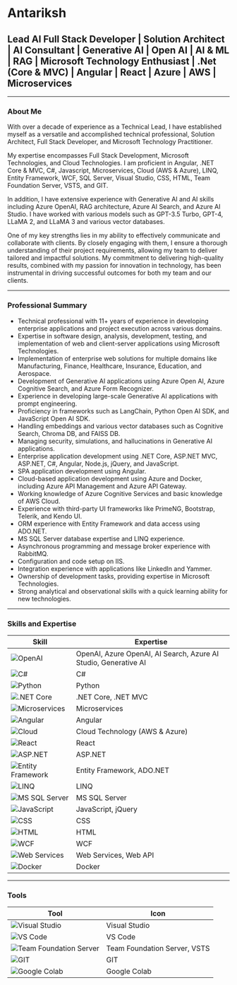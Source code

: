 # Antariksh

## Lead AI Full Stack Developer | Solution Architect | AI Consultant | Generative AI | Open AI | AI & ML | RAG | Microsoft Technology Enthusiast | .Net (Core & MVC) | Angular | React | Azure | AWS | Microservices

---

### About Me
With over a decade of experience as a Technical Lead, I have established myself as a versatile and accomplished technical professional, Solution Architect, Full Stack Developer, and Microsoft Technology Practitioner.

My expertise encompasses Full Stack Development, Microsoft Technologies, and Cloud Technologies. I am proficient in Angular, .NET Core & MVC, C#, Javascript, Microservices, Cloud (AWS & Azure), LINQ, Entity Framework, WCF, SQL Server, Visual Studio, CSS, HTML, Team Foundation Server, VSTS, and GIT.

In addition, I have extensive experience with Generative AI and AI skills including Azure OpenAI, RAG architecture, Azure AI Search, and Azure AI Studio. I have worked with various models such as GPT-3.5 Turbo, GPT-4, LLaMA 2, and LLaMA 3 and various vector databases.

One of my key strengths lies in my ability to effectively communicate and collaborate with clients. By closely engaging with them, I ensure a thorough understanding of their project requirements, allowing my team to deliver tailored and impactful solutions. My commitment to delivering high-quality results, combined with my passion for innovation in technology, has been instrumental in driving successful outcomes for both my team and our clients.

---

### Professional Summary

- Technical professional with 11+ years of experience in developing enterprise applications and project execution across various domains.
- Expertise in software design, analysis, development, testing, and implementation of web and client-server applications using Microsoft Technologies.
- Implementation of enterprise web solutions for multiple domains like Manufacturing, Finance, Healthcare, Insurance, Education, and Aerospace.
- Development of Generative AI applications using Azure Open AI, Azure Cognitive Search, and Azure Form Recognizer.
- Experience in developing large-scale Generative AI applications with prompt engineering.
- Proficiency in frameworks such as LangChain, Python Open AI SDK, and JavaScript Open AI SDK.
- Handling embeddings and various vector databases such as Cognitive Search, Chroma DB, and FAISS DB.
- Managing security, simulations, and hallucinations in Generative AI applications.
- Enterprise application development using .NET Core, ASP.NET MVC, ASP.NET, C#, Angular, Node.js, jQuery, and JavaScript.
- SPA application development using Angular.
- Cloud-based application development using Azure and Docker, including Azure API Management and Azure API Gateway.
- Working knowledge of Azure Cognitive Services and basic knowledge of AWS Cloud.
- Experience with third-party UI frameworks like PrimeNG, Bootstrap, Telerik, and Kendo UI.
- ORM experience with Entity Framework and data access using ADO.NET.
- MS SQL Server database expertise and LINQ experience.
- Asynchronous programming and message broker experience with RabbitMQ.
- Configuration and code setup on IIS.
- Integration experience with applications like LinkedIn and Yammer.
- Ownership of development tasks, providing expertise in Microsoft Technologies.
- Strong analytical and observational skills with a quick learning ability for new technologies.

---

### Skills and Expertise
| **Skill**                                                                 | **Expertise**                                                                 |
|--------------------------------------------------------------------------|-------------------------------------------------------------------------------|
| ![OpenAI](https://img.shields.io/badge/OpenAI-412991?style=flat&logo=openai&logoColor=white) | OpenAI, Azure OpenAI, AI Search, Azure AI Studio, Generative AI              |
| ![C#](https://img.shields.io/badge/C%23-239120?style=flat&logo=c-sharp&logoColor=white)  | C#                                                                           |
| ![Python](https://img.shields.io/badge/Python-3776AB?style=flat&logo=python&logoColor=white) | Python                                                                        |
| ![.NET Core](https://img.shields.io/badge/.NET_Core-512BD4?style=flat&logo=dot-net&logoColor=white) | .NET Core, .NET MVC                                                         |
| ![Microservices](https://img.shields.io/badge/Microservices-FF6F00?style=flat&logo=java&logoColor=white) | Microservices                                                               |
| ![Angular](https://img.shields.io/badge/Angular-DD0031?style=flat&logo=angular&logoColor=white) | Angular                                                                     |
| ![Cloud](https://img.shields.io/badge/Cloud-AWS%20&%20Azure-232F3E?style=flat&logo=amazon-aws&logoColor=white) | Cloud Technology (AWS & Azure)                                              |
| ![React](https://img.shields.io/badge/React-61DAFB?style=flat&logo=react&logoColor=black) | React                                                                       |
| ![ASP.NET](https://img.shields.io/badge/ASP.NET-512BD4?style=flat&logo=dot-net&logoColor=white) | ASP.NET                                                                     |
| ![Entity Framework](https://img.shields.io/badge/Entity_Framework-512BD4?style=flat&logo=dot-net&logoColor=white) | Entity Framework, ADO.NET                                                  |
| ![LINQ](https://img.shields.io/badge/LINQ-512BD4?style=flat&logo=dot-net&logoColor=white) | LINQ                                                                        |
| ![MS SQL Server](https://img.shields.io/badge/SQL_Server-CC2927?style=flat&logo=microsoft-sql-server&logoColor=white) | MS SQL Server                                                           |
| ![JavaScript](https://img.shields.io/badge/JavaScript-F7DF1E?style=flat&logo=javascript&logoColor=black) | JavaScript, jQuery                                                          |
| ![CSS](https://img.shields.io/badge/CSS-1572B6?style=flat&logo=css3&logoColor=white) | CSS                                                                         |
| ![HTML](https://img.shields.io/badge/HTML-E34F26?style=flat&logo=html5&logoColor=white) | HTML                                                                        |
| ![WCF](https://img.shields.io/badge/WCF-512BD4?style=flat&logo=dot-net&logoColor=white) | WCF                                                                         |
| ![Web Services](https://img.shields.io/badge/Web_Services-008080?style=flat&logo=webservices&logoColor=white) | Web Services, Web API                                                    |
| ![Docker](https://img.shields.io/badge/Docker-2496ED?style=flat&logo=docker&logoColor=white) | Docker                                                                      |

---

### Tools
| **Tool**                   | **Icon**                                                                      |
|----------------------------|-------------------------------------------------------------------------------|
| ![Visual Studio](https://img.shields.io/badge/Visual_Studio-5C2D91?style=flat&logo=visual-studio&logoColor=white)   | Visual Studio                                                              |
| ![VS Code](https://img.shields.io/badge/VS_Code-007ACC?style=flat&logo=visual-studio-code&logoColor=white)          | VS Code                                                                    |
| ![Team Foundation Server](https://img.shields.io/badge/TFS-004C7F?style=flat&logo=visual-studio&logoColor=white)    | Team Foundation Server, VSTS                                               |
| ![GIT](https://img.shields.io/badge/GIT-F05032?style=flat&logo=git&logoColor=white)                               | GIT                                                                        |
| ![Google Colab](https://img.shields.io/badge/Google_Colab-F9AB00?style=flat&logo=google-colab&logoColor=white)     | Google Colab                                                               |



